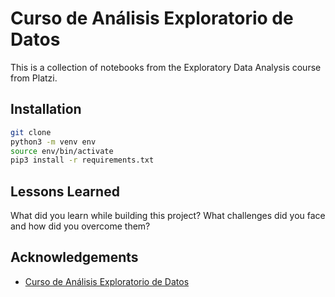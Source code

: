 
# Curso de Análisis Exploratorio de Datos

This is a collection of notebooks from the Exploratory Data Analysis course from Platzi.




## Installation

```sh
git clone
python3 -m venv env
source env/bin/activate
pip3 install -r requirements.txt
```
    
## Lessons Learned

What did you learn while building this project?
What challenges did you face and how did you overcome them?


## Acknowledgements

 - [Curso de Análisis Exploratorio de Datos ](https://platzi.com/clases/3568-analisis-exploratorio-datos/)